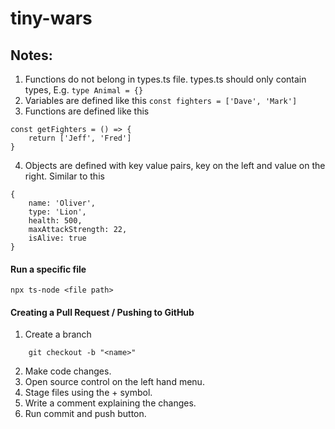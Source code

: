# tiny-wars

## Notes:

1. Functions do not belong in types.ts file. types.ts should only contain types, E.g. `type Animal = {}`
2. Variables are defined like this `const fighters = ['Dave', 'Mark']`
3. Functions are defined like this
```
const getFighters = () => {
    return ['Jeff', 'Fred']
}
```
4. Objects are defined with key value pairs, key on the left and value on the right. Similar to this
```
{
    name: 'Oliver',
    type: 'Lion',
    health: 500,
    maxAttackStrength: 22,
    isAlive: true
}
```

#### Run a specific file
`npx ts-node <file path>`


#### Creating a Pull Request / Pushing to GitHub
1. Create a branch
```
    git checkout -b "<name>"
```
2. Make code changes.
3. Open source control on the left hand menu.
4. Stage files using the + symbol.
5. Write a comment explaining the changes.
6. Run commit and push button.